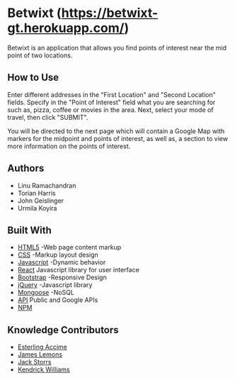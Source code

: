 # Betwixt (https://betwixt-gt.herokuapp.com/)

Betwixt is an application that allows you find points of interest near the mid point of two locations.

## How to Use

Enter different addresses in the "First Location" and "Second Location" fields. Specify in the "Point of Interest" field what you are searching for such as, pizza, coffee or movies in the area. Next, select your mode of travel, then click "SUBMIT".

You will be directed to the next page which will contain a Google Map with markers for the midpoint and points of interest, as well as, a section to view more information on the points of interest.

## Authors
* Linu Ramachandran
* Torian Harris
* John Geislinger
* Urmila Koyira

## Built With
* [HTML5](https://www.w3schools.com/html/default.asp) -Web page content markup
* [CSS](https://www.w3schools.com/css/default.asp) -Markup layout design
* [Javascript](https://www.w3schools.com/js/default.asp) -Dynamic behavior
* [React](https://reactjs.org/) Javascript library for user interface
* [Bootstrap](https://getbootstrap.com/) -Responsive Design
* [jQuery](https://jquery.com/) -Javascript library
* [Mongoose](https://www.mongodb.com) -NoSQL
* [API]() Public and Google APIs
* [NPM](https://www.npmjs.com/)

## Knowledge Contributors
* [Esterling Accime](https://www.linkedin.com/in/esterling-accime-324a4181/)
* [James Lemons](https://www.linkedin.com/in/james-lemons-pushforward/)
* [Jack Storrs](https://www.https://www.linkedin.com/in/jack-storrs/)
* [Kendrick Williams](https://www.linkedin.com/in/kendotwillcodedit/)
